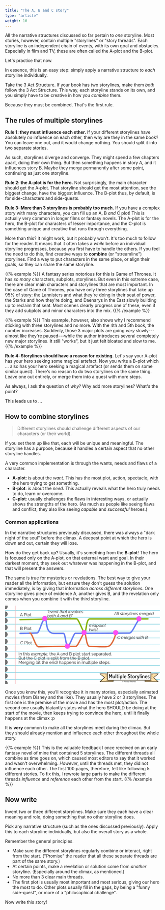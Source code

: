 ```yaml
---
title: "The A, B and C story"
type: "article"
weight: 10
---
```


All the narrative structures discussed so far pertain to _one_ storyline. Most stories, however, contain multiple "storylines" or "story threads". Each storyline is an independent chain of events, with its own goal and obstacles. Especially in film and TV, these are often called the A-plot and the B-plot.

Let's practice that now.

In essence, this is an easy step: simply apply a narrative structure to _each_ storyline individually. 

Take the 3 Act Structure. If your book has two storylines, make them _both_ follow the 3 Act Structure. This way, each storyline stands on its own, and you simply have to be creative in how you _combine_ them.

Because they must be combined. That's the first rule.

## The rules of multiple storylines

**Rule 1: they must influence each other.** If your different storylines have absolutely _no_ influence on each other, then why are they in the same book? You can leave one out, and it would change nothing. You should split it into two separate stories.

As such, storylines diverge and converge. They might spend a few chapters apart, doing their own thing. But then something happens in story A, and it influences story B. Maybe they merge permanently after some point, continuing as just one storyline.

**Rule 2: the A-plot is for the hero.** Not surprisingly, the main character should get the A-plot. That storyline should get the most attention, see the biggest change, have the biggest influence. The B-plot thus, by default, is for side-characters and side-quests.

**Rule 3: More than 3 storylines is probably too much.** If you have a complex story with many characters, you can fill up an A, B _and_ C plot! This is actually very common in longer films or fantasy novels. The A-plot is for the hero, the B-plot for characters of lesser importance, and the C-plot is something unique and creative that runs through everything.

More than this? It might work, but it probably won't. It's too much to follow for the reader. It means that it often takes a _while_ before an individual storyline progresses, because you first have to handle the others. If you feel the need to do this, find creative ways to **combine** (or "streamline") storylines. Find a way to put characters in the same place, or align their goals, so they can share the same storyline.

{{% example %}}
A fantasy series notorious for this is Game of Thrones. It has _so many_ characters, subplots, storylines. But even in this extreme case, there are clear main characters and storylines that are most important. In the case of Game of Thrones, you have only three storylines that take up 95% of story: the Lannisters and what they're doing in their seat of power, the Starks and how they're doing, and Daenarys in the East slowly building up to reclaim that seat. Most scenes clearly progress one of these, even if they add subplots and minor characters into the mix.
{{% /example %}}

{{% example %}}
This example, however, also shows why I recommend sticking with three storylines and no more. With the 4th and 5th book, the number increases. Suddenly, those 3 major plots are going _very_ slowly---almost like they're paused---while the author introduces several completely new major storylines. It still "works", but it just felt bloated and slow to me.
{{% /example %}}

**Rule 4: Storylines should have a reason for existing.** Let's say your A-plot has your hero seeking some magical artefact. Now you write a B-plot which ... also has your hero seeking a magical artefact (or sends them on some similar quest). There's no reason to do two storylines on the same thing. Leave one out entirely, or merge them into a quest with more steps.

As always, I ask the question of _why_? Why add more storylines? What's the point?

This leads us to ...

## How to combine storylines

> Different storylines should challenge different aspects of our characters (or their world).

If you set them up like that, each will be unique and meaningful. The storyline has a purpose, because it handles a certain aspect that no other storyline handles.

A very common implementation is through the wants, needs and flaws of a character.

* **A-plot**: is about the _want_. This has the most plot, action, spectacle, with the hero trying to get something.
* **B-plot**: is about the _need_. This actually reveals what the hero truly needs to do, learn or overcome.
* **C-plot**: usually challenges the flaws in interesting ways, or actually shows the strengths of the hero. (As much as people like seeing flaws and conflict, they also like seeing _capable_ and _successful_ heroes.)

### Common applications

In the narrative structures previously discussed, there was always a "dark night of the soul" before the climax. A deepest point at which the hero is down and out, certain they will lose. 

How do they get back up? Usually, it's something from the **B-plot**! The hero is focused only on the A-plot, on that external want and goal. In their darkest moment, they seek out whatever was happening in the B-plot, and that will present the answers.

The same is true for mysteries or revelations. The best way to give your reader all the information, but ensure they don't guess the solution immediately, is by giving that information _across different storylines_. One storyline gives piece of evidence A, another gives B, and the revelation only comes when you combine it with the third storyline.

![Visualization of how different storylines might interact (diverge and converge).](multiple_plotlines_example.webp)

Once you know this, you'll recognize it in many stories, especially animated movies (from Disney and the like). They usually have 2 or 3 storylines. The first one is the premise of the movie and has the most plot/action. The second one usually blatantly states what the hero SHOULD be doing at the start of the movie, then keeps trying to convince the hero, until it finally happens at the climax :p

It is **very** common to make all the storylines meet during the climax. But they should already mention and influence each other throughout the whole story.

{{% example %}}
This is the valuable feedback I once received on an early fantasy novel of mine that contained 5 storylines. The different threads all combine as time goes on, which caused most editors to say that it worked and wasn't overwhelming. _However_, until the threads met, they did not influence each other. The first 100 pages, therefore, felt like following 5 different stories. To fix this, I rewrote large parts to make the different threads _influence_ and _reference_ each other from the start.
{{% /example %}}

## Now write

Invent two or three different storylines. Make sure they each have a clear meaning and role, doing something that no other storyline does.

Pick any narrative structure (such as the ones discussed previously). Apply this to each storyline individually, but also the overall story as a whole.

Remember the general principles.

* Make sure the different storylines regularly combine or interact, right from the start. ("Promise" the reader that all these separate threads are part of the same story.)
* At certain points, make a revelation or solution come from _another_ storyline. (Especially around the climax, as mentioned.)
* No more than 3 clear main threads.
* The first plot is usually most important and most serious, giving our hero the most to do. Other plots usually fill in the gaps, by being a "funny side-quest", or more of a "philosophical challenge".

Now write this story!
